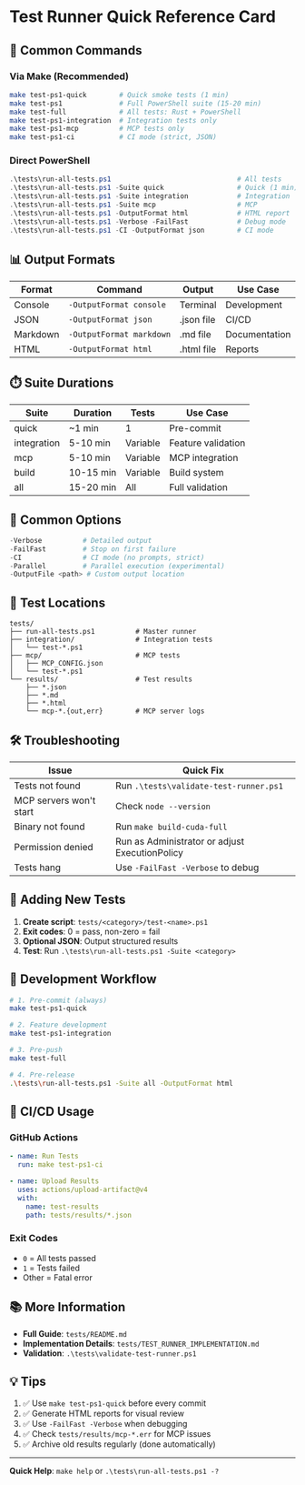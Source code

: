 # Test Runner Quick Reference Card

## 🚀 Common Commands

### Via Make (Recommended)
```bash
make test-ps1-quick        # Quick smoke tests (1 min)
make test-ps1              # Full PowerShell suite (15-20 min)
make test-full             # All tests: Rust + PowerShell
make test-ps1-integration  # Integration tests only
make test-ps1-mcp          # MCP tests only
make test-ps1-ci           # CI mode (strict, JSON)
```

### Direct PowerShell
```powershell
.\tests\run-all-tests.ps1                               # All tests
.\tests\run-all-tests.ps1 -Suite quick                  # Quick (1 min)
.\tests\run-all-tests.ps1 -Suite integration            # Integration
.\tests\run-all-tests.ps1 -Suite mcp                    # MCP
.\tests\run-all-tests.ps1 -OutputFormat html            # HTML report
.\tests\run-all-tests.ps1 -Verbose -FailFast            # Debug mode
.\tests\run-all-tests.ps1 -CI -OutputFormat json        # CI mode
```

## 📊 Output Formats

| Format | Command | Output | Use Case |
|--------|---------|--------|----------|
| Console | `-OutputFormat console` | Terminal | Development |
| JSON | `-OutputFormat json` | .json file | CI/CD |
| Markdown | `-OutputFormat markdown` | .md file | Documentation |
| HTML | `-OutputFormat html` | .html file | Reports |

## ⏱️ Suite Durations

| Suite | Duration | Tests | Use Case |
|-------|----------|-------|----------|
| quick | ~1 min | 1 | Pre-commit |
| integration | 5-10 min | Variable | Feature validation |
| mcp | 5-10 min | Variable | MCP integration |
| build | 10-15 min | Variable | Build system |
| all | 15-20 min | All | Full validation |

## 🔧 Common Options

```powershell
-Verbose          # Detailed output
-FailFast         # Stop on first failure
-CI               # CI mode (no prompts, strict)
-Parallel         # Parallel execution (experimental)
-OutputFile <path> # Custom output location
```

## 📁 Test Locations

```
tests/
├── run-all-tests.ps1          # Master runner
├── integration/               # Integration tests
│   └── test-*.ps1
├── mcp/                       # MCP tests
│   ├── MCP_CONFIG.json
│   └── test-*.ps1
└── results/                   # Test results
    ├── *.json
    ├── *.md
    ├── *.html
    └── mcp-*.{out,err}        # MCP server logs
```

## 🛠️ Troubleshooting

| Issue | Quick Fix |
|-------|-----------|
| Tests not found | Run `.\tests\validate-test-runner.ps1` |
| MCP servers won't start | Check `node --version` |
| Binary not found | Run `make build-cuda-full` |
| Permission denied | Run as Administrator or adjust ExecutionPolicy |
| Tests hang | Use `-FailFast -Verbose` to debug |

## 📝 Adding New Tests

1. **Create script**: `tests/<category>/test-<name>.ps1`
2. **Exit codes**: 0 = pass, non-zero = fail
3. **Optional JSON**: Output structured results
4. **Test**: Run `.\tests\run-all-tests.ps1 -Suite <category>`

## 🎯 Development Workflow

```bash
# 1. Pre-commit (always)
make test-ps1-quick

# 2. Feature development
make test-ps1-integration

# 3. Pre-push
make test-full

# 4. Pre-release
.\tests\run-all-tests.ps1 -Suite all -OutputFormat html
```

## 🚨 CI/CD Usage

### GitHub Actions
```yaml
- name: Run Tests
  run: make test-ps1-ci

- name: Upload Results
  uses: actions/upload-artifact@v4
  with:
    name: test-results
    path: tests/results/*.json
```

### Exit Codes
- `0` = All tests passed
- `1` = Tests failed
- Other = Fatal error

## 📚 More Information

- **Full Guide**: `tests/README.md`
- **Implementation Details**: `tests/TEST_RUNNER_IMPLEMENTATION.md`
- **Validation**: `.\tests\validate-test-runner.ps1`

## 💡 Tips

1. ✅ Use `make test-ps1-quick` before every commit
2. ✅ Generate HTML reports for visual review
3. ✅ Use `-FailFast -Verbose` when debugging
4. ✅ Check `tests/results/mcp-*.err` for MCP issues
5. ✅ Archive old results regularly (done automatically)

---

**Quick Help**: `make help` or `.\tests\run-all-tests.ps1 -?`
